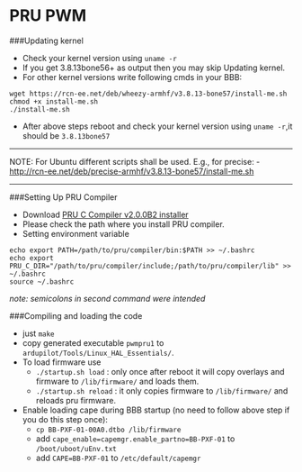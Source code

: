 PRU PWM
=======

###Updating kernel
* Check your kernel version using `uname -r`
* If you get 3.8.13bone56+ as output then you may skip Updating kernel.
* For other kernel versions write following cmds in your BBB:
```
wget https://rcn-ee.net/deb/wheezy-armhf/v3.8.13-bone57/install-me.sh
chmod +x install-me.sh
./install-me.sh
```
* After above steps reboot and check your kernel version using `uname -r`,it should be `3.8.13bone57`

----

NOTE: For Ubuntu different scripts shall be used. E.g., for precise:
    - http://rcn-ee.net/deb/precise-armhf/v3.8.13-bone57/install-me.sh

----

###Setting Up PRU Compiler
* Download [PRU C Compiler v2.0.0B2 installer](http://software-dl.ti.com/codegen/non-esd/downloads/beta.htm)
* Please check the path where you install PRU compiler.
* Setting environment variable
```
echo export PATH=/path/to/pru/compiler/bin:$PATH >> ~/.bashrc
echo export PRU_C_DIR="/path/to/pru/compiler/include;/path/to/pru/compiler/lib" >> ~/.bashrc
source ~/.bashrc
```

*note: semicolons in second command were intended*

###Compiling and loading the code
* just `make`
* copy generated executable `pwmpru1` to `ardupilot/Tools/Linux_HAL_Essentials/`.
* To load firmware use 
  - `./startup.sh load` : only once after reboot it will copy overlays and firmware to `/lib/firmware/` and loads them.
  - `./startup.sh reload` : it only copies firmware to `/lib/firmware/` and reloads pru firmware.
* Enable loading cape during BBB startup (no need to follow above step if you do this step once):
  - `cp BB-PXF-01-00A0.dtbo /lib/firmware`
  - add `cape_enable=capemgr.enable_partno=BB-PXF-01` to `/boot/uboot/uEnv.txt`
  - add `CAPE=BB-PXF-01` to `/etc/default/capemgr`

